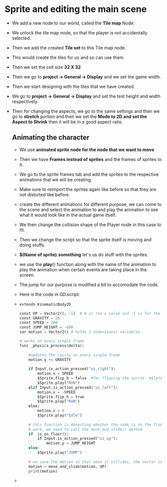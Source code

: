# Sprite and editing the main scene

- We add a new node to our world, called the **Tile map** Node. 

- We unlock the tile map node, so that the player is not accidentally selected.

- Then we add the created **Tile set** to this Tile map node.

- This would create the tiles for us and so can use them.

- Then we set the cell size **32 X 32**

- Then we go to **project -> General -> Display** and we set the game width.

- Then we start designing with the tiles that we have created.

- We go to **project -> General -> Display** and set the test height and width respectively.

- Then for changing the aspects, we go to the same settings and then we go to **stretch** portion and then we set the **Mode to 2D and set the Aspect to Shrink** then it will be in a good aspect ratio.

  ## Animating the character

  - We use **animated sprite node for the node that we want to move**

  - Then we have **Frames instead of sprites** and the frames of sprites to it.

  - We go to the sprite frames tab and add the sprites to the respective animations that we will be creating.

  - Make sure to reimport the sprites again like before so that they are not distorted like before.

  - create the different animations for different purpose, we can come to the scene and select the animation to and play the animation to see what it would look like in the actual game itself.

  - We then change the collision shape of the Player node in this case to fit.

  - Then we change the script so that the sprite itself is moving and doing stuffs.

  - **$(Name of sprite).something** let's us do stuff with the sprites.

  - we use the **play**() function along with the name of the animation to play the animation when certain events are taking place in the screen.

  - The jump for our purpose is modified a bit to accomodate the code.

  - Here is the code in GD.script:

  - ```python
    extends KinematicBody2D
    
    const UP = Vector2(0, -1)  # 0 is the x value and -1 is for the upper direction of y which is the up
    const GRAVITY = 20
    const SPEED = 200
    const JUMP_HEIGHT = -600
    var motion = Vector2() # holds 2 dimensional variables
    
    # works on every single frame
    func _physics_process(delta):
    	
    	#updates the ravity on every single frame
    	motion.y += GRAVITY
    	
    	if Input.is_action_pressed("ui_right"):
    		motion.x = SPEED
    		$Sprite.flip_h = false  #for flipping the sprite  #$lets us use the sprite
    		$Sprite.play("RUN")
    	elif Input.is_action_pressed("ui_left"):
    		motion.x = -SPEED
    		$Sprite.flip_h = true
    		$Sprite.play("RUN")
    	else:
    		motion.x = 0
    		$Sprite.play("Idle")
    	
    	# this function is detecting whether the node is on the floor or not, for the detection to 
    	# work, we need to call the move_and_slide() method
    	if  is_on_floor():
    		if Input.is_action_pressed("ui_up"):
    			motion.y = JUMP_HEIGHT
    	else:
    		$Sprite.play("JUMP")
    			
    	# we save the motion so that when it collides, the vector is set to 0,0	
    	motion = move_and_slide(motion, UP)
    	print(motion)
    
    ```

  - 

  

  